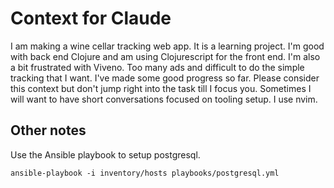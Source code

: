 # Context for Claude

I am making a wine cellar tracking web app. It is a learning project. I'm good
with back end Clojure and am using Clojurescript for the front end. I'm also a
bit frustrated with Viveno. Too many ads and difficult to do the simple tracking
that I want. I've made some good progress so far. Please consider this context
but don't jump right into the task till I focus you. Sometimes I will want
to have short conversations focused on tooling setup. I use nvim.

## Other notes

Use the Ansible playbook to setup postgresql.

`ansible-playbook -i inventory/hosts playbooks/postgresql.yml`
